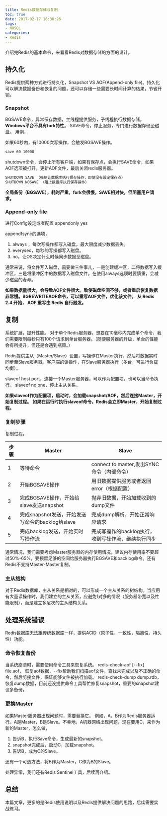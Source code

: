 ```yaml
---
title: Redis数据存储与复制
toc: true
date: 2017-02-17 16:38:26
tags:
- NOSQL
categories:
- Redis
---
```


介绍完Redis的基本命令，来看看Redis对数据存储的方面的设计。

## 持久化

Redis提供两种方式进行持久化，Snapshot VS AOF(Append-only file)。持久化可以解决数据备份和恢复的问题，还可以存储一些需要长时间计算的结果，节省开销。

### Snapshot

BGSAVE命令，异常保存数据，主线程提供服务，子线程执行数据存储，**Windows平台不具有fork特性**。
SAVE命令，停止服务，专门进行数据存储至磁盘。
用例，

如果60秒内，有10000次写操作，会触发BGSAVE操作。
~~~cmd
save 60 10000
~~~
shutdown命令，会停止所有客户端，如果有保存点，会执行SAVE命令，如果AOF选项被打开，更新AOF文件，最后关闭redis服务器。
~~~cmd
SHUTDOWN SAVE （强制让数据库执行保存操作，即使没有设定保存点）
SHUTDOWN NOSAVE （阻止数据库执行保存操作）
~~~

**全局备份（BGSAVE），耗时严重，fork会很慢，SAVE相对快，但阻塞用户请求。**

### Append-only file

进行Config设定或者配置
appendonly yes

appendfsync的选项，
1. always ，每次写操作都写入磁盘，最大限度减少数据丢失。
2. everysec，每秒的写操都写入磁盘。
3. no，让OS决定什么时候同步数据至磁盘。

通常来说，将文件写入磁盘，需要做三件事儿，一是创建缓冲区，二将数据写入缓冲区，三是将缓冲区中的数据写入磁盘文件。在使用always选项时要慎重，会减少磁盘的寿命。

**如果数据量很大，会导致AOF文件很大。致使磁盘空间不够，或者重启恢复数据非常慢。BGREWRITEAOF命令，可以重写AOF文件，优化该文件。**
**从 Redis 2.4 开始， AOF 重写由 Redis 自行触发。**

## 复制

系统扩展，提升性能。
对于单个Redis服务器，想要在10毫秒内完成单个命令，我们需要限制每秒只有100个请求到单台服务器。（随便服务器的升级，单台的性能会有所提升，但还是会遇到瓶颈。）

Redis提供主从（Master/Slave）设置，写操作在Master执行，然后将数据实时同步至Slave服务器。客户端的读操作，在Slave服务器执行（多台，可进行负载均衡）。

slaveof host port，连接一个Master服务器，可以作为配置项，也可以当命令执行。
slaveof no one，停止主从关系。

**如果slaveof作为配置项，启动时，会加载snapshot/AOF，然后连接Master，开始复制过程。**
**如果在运行时执行slaveof命令，Redis会立即Master，开始复制过程。**

### 复制步骤

复制过程，

| 步骤   | Master | Slave |
|--------|--------| ------- |
|    1  |  等待命令      |	connect to master,发出SYNC命令（内部命令）		|
|	 2  |	开始BGSAVE操作	  |	用旧数据提供服务或者返回error（根据配置）		|
|	3 |	完成BGSAVE操作，开始给slave发送snapshot	  |	抛弃旧数据，开始加载收到的dump文件		|
|	 4	 |	完成snapshot发送，开始发送写命令的backlog给slave	  |	完成dump解析，开始正常响应请求		|
|	5	 |	完成backlog发送，开始实时写操作流	  |	完成写操作的backlog执行，收到写操作流，继续执行同步		|

通常情况，我们需要考虑Master服务器的内存使用情况，建议内存使用率不要超过50%-65%，要预留足够的空间给服务器执行BGSAVE和backlog命令。还有Redis不支持Master-Master复制。

### 主从结构

对于Redis数据库，主从关系是相对的，可以形成一个主从关系的树结构。当应用有大量读操作时，我们建立的主从关系，应避免1对多的情况（服务器带宽以及性能限制），而是建立多层次的主从结构关系。


## 处理系统错误

Redis数据库无法跟传统数据库一样，提供ACID（原子性，一致性，隔离性，持久性）功能。

### 命令恢复备份
当系统崩溃时，需要使用命令工具来恢复系统。
redis-check-aof [--fix] file.aof， 恢复aof数据，--fix帮助我们扫描aof文件，查找未完成以及不正确的命令，然后剪接文件，保证能够文件被执行加载。
redis-check-dump dump.rdb，恢复dump数据，目前还没提供命令工具帮忙修复snapshot，重要的snapshot建议多备份。

### 更换Master

如果Master服务器出现问题时，需要替换它。
例如，A，B作为Redis服务器运行。A是Master，B是Slave。不幸地，A机器网络出现问题，现在要用C，来作为新的Master，怎么做，

1. 告诉B，执行Save命令，生成最新的snapshot。
2. snapshot完成后，启动C，加载snapshot。
3. 告诉B，成为C的Slave。

还有一个可选方法，将B作为Master，C作为B的Slave。

处理异常，我们还有Redis Sentinel工具，后续再介绍。

## 总结

本篇文章，更多的是Redis使用说明以及Redis提供解决问题的思路，后续需要实战练习。




